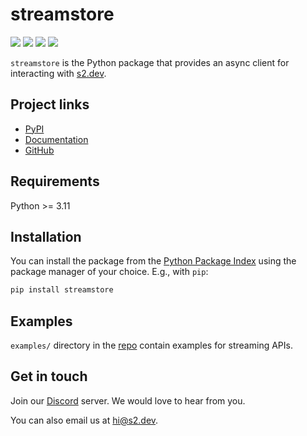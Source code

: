 # streamstore
<div>
  <p>
    <!-- PyPI -->
    <a href="https://pypi.org/project/streamstore/"><img src="https://img.shields.io/pypi/v/streamstore" /></a>
    <!-- Read the docs -->
    <a href="https://streamstore.readthedocs.io/"><img src="https://img.shields.io/readthedocs/streamstore/latest" /></a>
    <!-- Discord -->
    <a href="https://discord.gg/vTCs7kMkAf"><img src="https://img.shields.io/discord/1209937852528599092?logo=discord" /></a>
    <!-- LICENSE -->
    <a href="https://github.com/s2-streamstore/s2-sdk-python/blob/main/LICENSE"><img src="https://img.shields.io/github/license/s2-streamstore/s2-sdk-python" /></a>
  </p>
</div>

`streamstore` is the Python package that provides an async client for interacting with [s2.dev](https://s2.dev/).

## Project links

- [PyPI](https://pypi.org/project/streamstore/)
- [Documentation](https://streamstore.readthedocs.io/)
- [GitHub](https://github.com/s2-streamstore/s2-sdk-python)

## Requirements

Python >= 3.11

## Installation

You can install the package from the [Python Package Index](https://pypi.org/project/streamstore) using the package manager of your choice. E.g., with `pip`:

```bash
pip install streamstore
```

## Examples

`examples/` directory in the [repo](https://github.com/s2-streamstore/s2-sdk-python/tree/main/examples/) contain examples for streaming APIs.

## Get in touch

Join our [Discord](https://discord.gg/vTCs7kMkAf) server. We would love to hear
from you.

You can also email us at [hi@s2.dev](mailto:hi@s2.dev).

